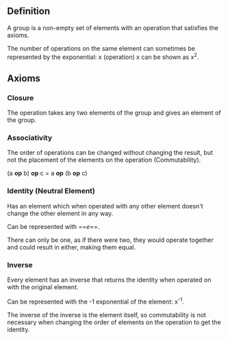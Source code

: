 ## Definition
A group is a non-empty set of elements with an operation that satisfies the axioms.

The number of operations on the same element can sometimes be represented by the exponential: x (operation) x can be shown as x<sup>2</sup>. 
## Axioms
### Closure
The operation takes any two elements of the group and gives an element of the group.
### Associativity
The order of operations can be changed without changing the result, but not the placement of the elements on the operation (Commutability).

(a **op** b) **op** c = a **op** (b **op** c)
### Identity (Neutral Element) 
Has an element which when operated with any other element doesn't change the other element in any way.

Can be represented with *==e==*.

There can only be one, as if there were two, they would operate together and could result in either, making them equal.
### Inverse
Every element has an inverse that returns the identity when operated on with the original element. 

Can be represented with the -1 exponential of the element: x<sup>-1</sup>. 

The inverse of the inverse is the element itself, so commutability is not necessary when changing the order of elements on the operation to get the identity.



